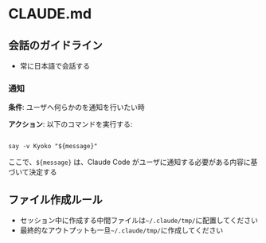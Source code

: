 # CLAUDE.md

## 会話のガイドライン

- 常に日本語で会話する

### 通知

**条件**: ユーザへ何らかのを通知を行いたい時

**アクション**: 以下のコマンドを実行する:

```shell

say -v Kyoko "${message}"
```

ここで、`${message}` は、Claude Code がユーザに通知する必要がある内容に基づいて決定する

## ファイル作成ルール

- セッション中に作成する中間ファイルは`~/.claude/tmp/`に配置してください
- 最終的なアウトプットも一旦`~/.claude/tmp/`に作成してください
